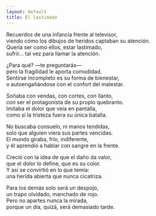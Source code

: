 ```yaml
---
layout: default
title: El lastimado
---
```



Recuerdos de una infancia frente al televisor,  
viendo cómo los dibujos de heridos captaban su atención.  
Quería ser como ellos, estar lastimado,  
sufrir... tal vez para llamar la atención.

¿Para qué? —te preguntarás—  
pero la fragilidad le aporta comodidad.  
Sentirse incompleto es su forma de bienestar,  
o autoengañándose con el confort del malestar.

Soñaba con vendas, con cortes, con llanto,  
con ser el protagonista de su propio quebranto.  
Imitaba el dolor que veía en pantalla,  
como si la tristeza fuera su única batalla.

No buscaba consuelo, ni manos tendidas,  
solo que alguien viera sus partes vencidas.  
El mundo giraba, frío, indiferente,  
y él aprendió a hablar con sangre en la frente.

Creció con la idea de que el daño da valor,  
que el dolor lo define, que es su color.  
Y así se convirtió en lo que temía:  
una herida abierta que nunca cicatriza.

Para los demás solo será un despojo,  
un trapo olvidado, manchado de rojo.  
Pero no apartes nunca la mirada,  
porque un día, quizá, será demasiado tarde.
